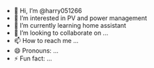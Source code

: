 - 👋 Hi, I’m @harry051266
- 👀 I’m interested in PV and power management
- 🌱 I’m currently learning home assistant
- 💞️ I’m looking to collaborate on ...
- 📫 How to reach me ...
- 😄 Pronouns: ...
- ⚡ Fun fact: ...

<!---
harry051266/harry051266 is a ✨ special ✨ repository because its `README.md` (this file) appears on your GitHub profile.
You can click the Preview link to take a look at your changes.
--->
